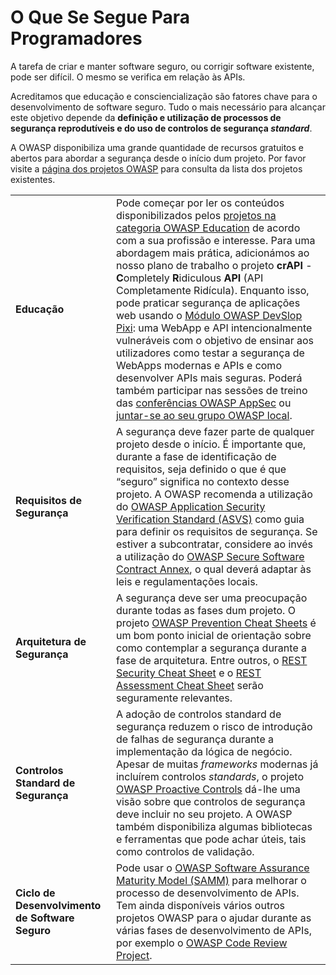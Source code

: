 # O Que Se Segue Para Programadores

A tarefa de criar e manter software seguro, ou corrigir software existente, pode
ser difícil. O mesmo se verifica em relação às APIs.

Acreditamos que educação e consciencialização são fatores chave para o
desenvolvimento de software seguro. Tudo o mais necessário para alcançar este
objetivo depende da **definição e utilização de processos de segurança
reprodutíveis e do uso de controlos de segurança _standard_**.

A OWASP disponibiliza uma grande quantidade de recursos gratuitos e abertos para
abordar a segurança desde o início dum projeto. Por favor visite a [página dos
projetos OWASP][1] para consulta da lista dos projetos existentes.

| | |
|-|-|
| **Educação** | Pode começar por ler os conteúdos disponibilizados pelos [projetos na categoria OWASP Education][2] de acordo com a sua profissão e interesse. Para uma abordagem mais prática, adicionámos ao nosso plano de trabalho o projeto **crAPI** - **C**ompletely **R**idiculous **API** (API Completamente Ridícula). Enquanto isso, pode praticar segurança de aplicações web usando o [Módulo OWASP DevSlop Pixi][4]: uma WebApp e API intencionalmente vulneráveis com o objetivo de ensinar aos utilizadores como testar a segurança de WebApps modernas e APIs e como desenvolver APIs mais seguras. Poderá também participar nas sessões de treino das [conferências OWASP AppSec][5] ou [juntar-se ao seu grupo OWASP local][6]. |
| **Requisitos de Segurança** | A segurança deve fazer parte de qualquer projeto desde o início. É importante que, durante a fase de identificação de requisitos, seja definido o que é que “seguro” significa no contexto desse projeto. A OWASP recomenda a utilização do [OWASP Application Security Verification Standard (ASVS)][7] como guia para definir os requisitos de segurança. Se estiver a subcontratar, considere ao invés a utilização do [OWASP Secure Software Contract Annex][8], o qual deverá adaptar às leis e regulamentações locais. |
| **Arquitetura de Segurança** | A segurança deve ser uma preocupação durante todas as fases dum projeto. O projeto [OWASP Prevention Cheat Sheets][9] é um bom ponto inicial de orientação sobre como contemplar a segurança durante a fase de arquitetura. Entre outros, o [REST Security Cheat Sheet][10] e o [REST Assessment Cheat Sheet][11] serão seguramente relevantes. |
| **Controlos Standard de Segurança** | A adoção de controlos standard de segurança reduzem o risco de introdução de falhas de segurança durante a implementação da lógica de negócio. Apesar de muitas _frameworks_ modernas já incluírem controlos _standards_, o projeto [OWASP Proactive Controls][12] dá-lhe uma visão sobre que controlos de segurança deve incluir no seu projeto. A OWASP também disponibiliza algumas bibliotecas e ferramentas que pode achar úteis, tais como controlos de validação. |
| **Ciclo de Desenvolvimento de Software Seguro** | Pode usar o [OWASP Software Assurance Maturity Model (SAMM)][13] para melhorar o processo de desenvolvimento de APIs. Tem ainda disponíveis vários outros projetos OWASP para o ajudar durante as várias fases de desenvolvimento de APIs, por exemplo o [OWASP Code Review Project][14]. |

[1]: https://owasp.org/projects/
[2]: https://www.owasp.org/index.php/OWASP_Education_Material_Categorized
[3]: https://www.owasp.org/index.php/OWASP_API_Security_Project#tab=Road_Map
[4]: https://devslop.co/Home/Pixi
[5]: https://owasp.org/events/#global-events
[6]: https://owasp.org/chapters/
[7]: https://owasp.org/www-project-application-security-verification-standard/
[8]: https://owasp.org/www-community/OWASP_Secure_Software_Contract_Annex
[9]: https://owasp.org/www-project-cheat-sheets/
[10]: https://github.com/OWASP/CheatSheetSeries/blob/master/cheatsheets/REST_Security_Cheat_Sheet.md
[11]: https://github.com/OWASP/CheatSheetSeries/blob/master/cheatsheets/REST_Assessment_Cheat_Sheet.md
[12]: https://owasp.org/www-project-proactive-controls/
[13]: https://owasp.org/www-project-samm/
[14]: https://www.owasp.org/index.php/Category:OWASP_Code_Review_Project
